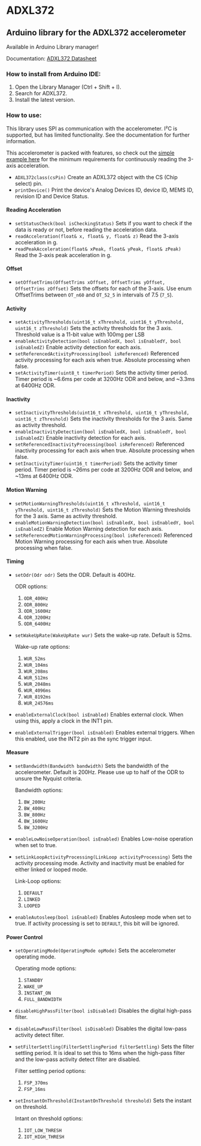 # ADXL372
## Arduino library for the ADXL372 accelerometer
Available in Arduino Library manager!

Documentation: [ADXL372 Datasheet](https://www.analog.com/media/en/technical-documentation/data-sheets/adxl372.pdf)

### How to install from Arduino IDE:
1. Open the Library Manager (Ctrl + Shift + I).
2. Search for ADXL372.
3. Install the latest version.

### How to use:
This library uses SPI as communication with the accelerometer. I²C is supported, but has limited functionality. See the documentation for further information.

This accelerometer is packed with features, so check out the [simple example here](https://github.com/Fourier-git/ADXL372/blob/main/examples/ReadAccelerationExample/ReadAccelerationExample.ino) for the minimum requirements for continuously reading the 3-axis acceleration.

* ```ADXL372class(csPin)``` Create an ADXL372 object with the CS (Chip select) pin.
* ```printDevice()``` Print the device's Analog Devices ID, device ID, MEMS ID, revision ID and Device Status.
#### Reading Acceleration
* ```setStatusCheck(bool isCheckingStatus)``` Sets if you want to check if the data is ready or not, before reading the acceleration data.
* ```readAcceleration(float& x, float& y, float& z)``` Read the 3-axis acceleration in g.
* ```readPeakAcceleration(float& xPeak, float& yPeak, float& zPeak)``` Read the 3-axis peak acceleration in g.
#### Offset
* ```setOffsetTrims(OffsetTrims xOffset, OffsetTrims yOffset, OffsetTrims zOffset)``` Sets the offsets for each of the 3-axis. Use enum OffsetTrims between ```OT_n60``` and ```OT_52_5``` in intervals of 7.5 (```7_5```).
#### Activity
* ```setActivityThresholds(uint16_t xThreshold, uint16_t yThreshold, uint16_t zThreshold)``` Sets the activity thresholds for the 3 axis. Threshold value is a 11-bit value with 100mg per LSB
* ```enableActivityDetection(bool isEnabledX, bool isEnabledY, bool isEnabledZ)``` Enable activity detection for each axis. 
* ```setReferencedActivityProcessing(bool isReferenced)``` Referenced activity processing for each axis when true. Absolute processing when false.
* ```setActivityTimer(uint8_t timerPeriod)``` Sets the activity timer period. Timer period is ~6.6ms per code at 3200Hz ODR and below, and ~3.3ms at 6400Hz ODR.
#### Inactivity
* ```setInactivityThresholds(uint16_t xThreshold, uint16_t yThreshold, uint16_t zThreshold)``` Sets the inactivity thresholds for the 3 axis. Same as activity threshold.
* ```enableInactivityDetection(bool isEnabledX, bool isEnabledY, bool isEnabledZ)``` Enable inactivity detection for each axis. 
* ```setReferencedInactivityProcessing(bool isReferenced)``` Referenced inactivity processing for each axis when true. Absolute processing when false.
* ```setInactivityTimer(uint16_t timerPeriod)``` Sets the activity timer period. Timer period is ~26ms per code at 3200Hz ODR and below, and ~13ms at 6400Hz ODR.

#### Motion Warning
* ```setMotionWarningThresholds(uint16_t xThreshold, uint16_t yThreshold, uint16_t zThreshold)``` Sets the Motion Warning thresholds for the 3 axis. Same as activity threshold.
* ```enableMotionWarningDetection(bool isEnabledX, bool isEnabledY, bool isEnabledZ)``` Enable Motion Warning detection for each axis. 
* ```setReferencedMotionWarningProcessing(bool isReferenced)``` Referenced Motion Warning processing for each axis when true. Absolute processing when false.

#### Timing
* ```setOdr(Odr odr)``` Sets the ODR. Default is 400Hz. 
    
    ODR options:
    1. ```ODR_400Hz```
    2. ```ODR_800Hz```
    3. ```ODR_1600Hz```
    4. ```ODR_3200Hz```
    5. ```ODR_6400Hz```

* ```setWakeUpRate(WakeUpRate wur)``` Sets the wake-up rate. Default is 52ms.
    
    Wake-up rate options:
    1. ```WUR_52ms```
    2. ```WUR_104ms```
    3. ```WUR_208ms```
    4. ```WUR_512ms```
    5. ```WUR_2048ms```
    6. ```WUR_4096ms```
    7. ```WUR_8192ms```
    8. ```WUR_24576ms```

* ```enableExternalClock(bool isEnabled)``` Enables external clock. When using this, apply a clock in the INT1 pin.
* ```enableExternalTrigger(bool isEnabled)``` Enables external triggers. When this enabled, use the INT2 pin as the sync trigger input.
#### Measure
* ```setBandwidth(Bandwidth bandwidth)``` Sets the bandwidth of the accelerometer. Default is 200Hz. Please use up to half of the ODR to unsure the Nyquist criteria. 
    
    Bandwidth options:
    1. ```BW_200Hz```
    2. ```BW_400Hz```
    3. ```BW_800Hz```
    4. ```BW_1600Hz```
    5. ```BW_3200Hz```

* ```enableLowNoiseOperation(bool isEnabled)``` Enables Low-noise operation when set to true.
* ```setLinkLoopActivityProcessing(LinkLoop activityProcessing)``` Sets the activity processing mode. Activity and inactivity must be enabled for either linked or looped mode.

    Link-Loop options:
    1. ```DEFAULT```
    2. ```LINKED```
    3. ```LOOPED``` 

* ```enableAutosleep(bool isEnabled)``` Enables Autosleep mode when set to true. If activity processing is set to ```DEFAULT```, this bit will be ignored.
#### Power Control
* ```setOperatingMode(OperatingMode opMode)``` Sets the accelerometer operating mode. 

    Operating mode options:
    1. ```STANDBY```
    2. ```WAKE_UP```
    3. ```INSTANT_ON```
    4. ```FULL_BANDWIDTH```

* ```disableHighPassFilter(bool isDisabled)``` Disables the digital high-pass filter.
* ```disableLowPassFilter(bool isDisabled)``` Disables the digital low-pass activity detect filter.
* ```setFilterSettling(FilterSettlingPeriod filterSettling)``` Sets the filter settling period. It is ideal to set this to 16ms when the high-pass filter and the low-pass activity
detect filter are disabled.

    Filter settling period options:
    1. ```FSP_370ms```
    2. ```FSP_16ms```

* ```setInstantOnThreshold(InstantOnThreshold threshold)``` Sets the instant on threshold.

    Intant on threshold options:
    1. ```IOT_LOW_THRESH```
    2. ```IOT_HIGH_THRESH```

